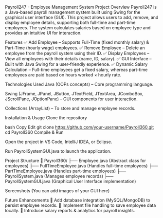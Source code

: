 Payroll247 - Employee Management System
Project Overview
Payroll247 is a Java-based payroll management system built using Swing for the graphical user interface (GUI). This project allows users to add, remove, and display employee details, supporting both full-time and part-time employees. The system calculates salaries based on employee type and provides an intuitive UI for interaction.

Features
✅ Add Employee – Supports Full-Time (fixed monthly salary) & Part-Time (hourly wage) employees.
✅ Remove Employee – Delete an employee from the payroll system using their ID.
✅ Display Employees – View all employees with their details (name, ID, salary).
✅ GUI Interface – Built with Java Swing for a user-friendly experience.
✅ Dynamic Salary Calculation – Full-time employees get a fixed salary, whereas part-time employees are paid based on hours worked × hourly rate.

Technologies Used
Java (OOPs concepts) – Core programming language.

Swing (JFrame, JPanel, JButton, JTextField, JTextArea, JComboBox, JScrollPane, JOptionPane) – GUI components for user interaction.

Collections (ArrayList) – To store and manage employee records.

Installation & Usage
Clone the repository

bash
Copy
Edit
git clone https://github.com/your-username/Payroll360.git
cd Payroll360
Compile & Run

Open the project in VS Code, IntelliJ IDEA, or Eclipse.

Run PayrollSystemGUI.java to launch the application.

Project Structure
📂 Payroll360/
├── Employee.java (Abstract class for employees)
├── FullTimeEmployee.java (Handles full-time employees)
├── PartTimeEmployee.java (Handles part-time employees)
├── PayrollSystem.java (Manages employee records)
├── PayrollSystemGUI.java (Graphical User Interface implementation)

Screenshots
(You can add images of your GUI here)

Future Enhancements
🚀 Add database integration (MySQL/MongoDB) to persist employee records.
🚀 Implement file handling to save employee data locally.
🚀 Introduce salary reports & analytics for payroll insights.

